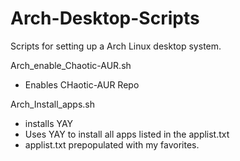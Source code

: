 # Arch-Desktop-Scripts
Scripts for setting up a Arch Linux desktop system.

Arch_enable_Chaotic-AUR.sh
- Enables CHaotic-AUR Repo

Arch_Install_apps.sh
- installs YAY
- Uses YAY to install all apps listed in the applist.txt
- applist.txt prepopulated with my favorites.